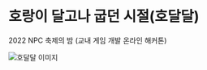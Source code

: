 # 호랑이 달고나 굽던 시절(호달달)

2022 NPC 축제의 밤 (교내 게임 개발 온라인 해커톤)

![호달달 이미지](https://user-images.githubusercontent.com/93574590/155309818-5f466d8f-d505-421b-9b38-e99c5c5f3595.png)
